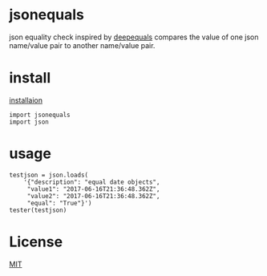 # jsonequals
json equality check inspired by [deepequals](https://github.com/epoberezkin/fast-deep-equal) compares the value of one json name/value pair to another name/value pair.  
# install

[installaion](https://www.osc.edu/resources/getting_started/howto/howto_install_your_own_python_modules)

    import jsonequals
    import json

# usage         
    
    testjson = json.loads(
        '{"description": "equal date objects",
         "value1": "2017-06-16T21:36:48.362Z",
         "value2": "2017-06-16T21:36:48.362Z",
         "equal": "True"}')
    tester(testjson)

# License
[MIT](https://github.com/JasonPrendergast/jsonequals/blob/master/LICENSE)
